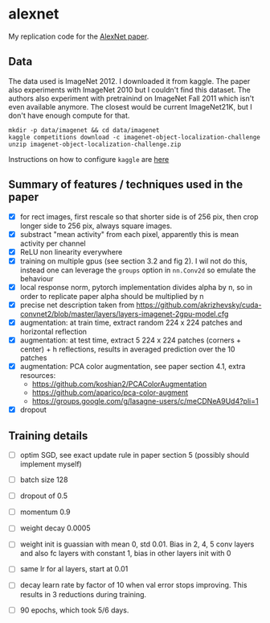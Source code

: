 # alexnet
My replication code for the [AlexNet paper](https://papers.nips.cc/paper/2012/hash/c399862d3b9d6b76c8436e924a68c45b-Abstract.html). 


## Data
The data used is ImageNet 2012. I downloaded it from kaggle.  The paper also
experiments with ImageNet 2010 but I couldn't find this dataset.  The authors
also experiment with pretrainind on ImageNet Fall 2011 which isn't even
available anymore. The closest would be current ImageNet21K, but I don't have
enough compute for that.

```console
mkdir -p data/imagenet && cd data/imagenet
kaggle competitions download -c imagenet-object-localization-challenge
unzip imagenet-object-localization-challenge.zip
```

Instructions on how to configure `kaggle` are [here](https://github.com/Kaggle/kaggle-api)


## Summary of features / techniques used in the paper

- [x] for rect images, first rescale so that shorter side is of 256 pix, then
  crop longer side to 256 pix, always square images. 
- [x] substract "mean activity" from each pixel, apparently this is mean
  activity per channel
- [x] ReLU non linearity everywhere
- [x] training on multiple gpus (see section 3.2 and fig 2). I wil not do this,
  instead one can leverage the `groups` option in `nn.Conv2d` so emulate the
  behaviour
- [x] local response norm, pytorch implementation divides alpha by n, so in
  order to replicate paper alpha should be multiplied by n
- [x] precise net description taken from
  https://github.com/akrizhevsky/cuda-convnet2/blob/master/layers/layers-imagenet-2gpu-model.cfg
- [x] augmentation: at train time, extract random 224 x 224 patches and
  horizontal reflection
- [x] augmentation: at test time, extract 5 224 x 224 patches (corners +
  center) + h reflections, results in averaged prediction over the 10 patches
- [x] augmentation: PCA color augmentation, see paper section 4.1, extra resources:
	* https://github.com/koshian2/PCAColorAugmentation
	* https://github.com/aparico/pca-color-augment
	* https://groups.google.com/g/lasagne-users/c/meCDNeA9Ud4?pli=1
- [x] dropout

## Training details

- [ ] optim SGD, see exact update rule in paper section 5 (possibly should implement myself)
- [ ] batch size 128
- [ ] dropout of 0.5
- [ ] momentum 0.9
- [ ] weight decay 0.0005
- [ ] weight init is guassian with mean 0, std 0.01. Bias in 2, 4, 5 conv layers and also fc layers with constant 1, bias in other layers init with 0
- [ ] same lr for al layers, start at 0.01
- [ ] decay learn rate by factor of 10 when val error stops improving. This results in 3 reductions during training.
- [ ] 90 epochs, which took 5/6 days.

